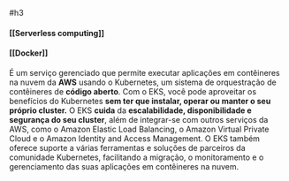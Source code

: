#h3 
#### [[Serverless computing]]
#### [[Docker]]

É um serviço gerenciado que permite executar aplicações em contêineres na nuvem da **AWS** usando o Kubernetes, um sistema de orquestração de contêineres de **código aberto**. Com o EKS, você pode aproveitar os benefícios do Kubernetes **sem ter que instalar, operar ou manter o seu próprio cluster.** O EKS **cuida** da **escalabilidade, disponibilidade e segurança do seu cluster**, além de integrar-se com outros serviços da AWS, como o Amazon Elastic Load Balancing, o Amazon Virtual Private Cloud e o Amazon Identity and Access Management. O EKS também oferece suporte a várias ferramentas e soluções de parceiros da comunidade Kubernetes, facilitando a migração, o monitoramento e o gerenciamento das suas aplicações em contêineres na nuvem.
